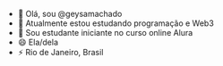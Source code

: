 - 👋 Olá, sou @geysamachado
- 👀 Atualmente estou estudando programação e Web3
- 🌱 Sou estudante iniciante no curso online Alura
- 😄 Ela/dela
- ⚡ Rio de Janeiro, Brasil

<!---
geysamachado/geysamachado is a ✨ special ✨ repository because its `README.md` (this file) appears on your GitHub profile.
You can click the Preview link to take a look at your changes.
--->
